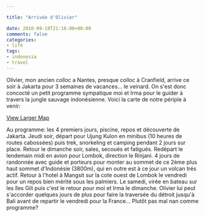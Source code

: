 ```yaml
---

title: "Arrivée d'Olivier"

date: 2010-09-18T21:16:00+00:00
comments: false
categories: 
- life
tags:
- indonesia
- travel
---
```


Olivier, mon ancien colloc a Nantes, presque colloc à Cranfield, arrive ce soir à Jakarta pour 3 semaines de vacances... le veinard. On s'est donc concocté un petit programme sympatique moi et Irma pour le guider à travers la jungle sauvage indonésienne. Voici la carte de notre périple à venir:

[View Larger
Map](http://maps.google.fr/maps/ms?ie=UTF8&hl=fr&t=p&msa=0&msid=103368954965423619569.00049094c20e0e4a362ec&ll=-5.441022,111.379395&spn=11.312301,19.753418&source=embed)

Au programme: les 4 premiers jours, piscine, repos et découverte de Jakarta. Jeudi soir, départ pour Ujung Kulon en minibus (10 heures de routes cabossées) puis trek, snorkeling et camping pendant 2 jours sur place. Retour le dimanche soir, sales, secoués et fatigués. Redépart le lendemain midi en avion pour Lombok, direction le Rinjani. 4 jours de randonnée avec guide et porteurs pour monter au sommet de ce 2ème plus haut sommet d'Indonésie (3800m), qui en outre est à ce jour un volcan trés actif. Retour à l'hotel à Mangsit sur la cote ouest de Lombok le vendredi pour un repos bien mérité sous les palmiers. Le samedi, virée en bateau sur les îles Gili puis c'est le retour pour moi et Irma le dimanche. Olivier lui peut s'accorder quelques jours de plus pour faire la traversée du détroit jusqu'à Bali avant de repartir le vendredi pour la France... Plutôt pas mal nan comme programme?
